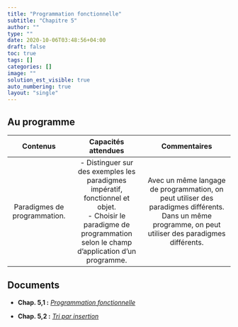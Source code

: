 ```yaml
---
title: "Programmation fonctionnelle"
subtitle: "Chapitre 5"
author: ""
type: ""
date: 2020-10-06T03:48:56+04:00
draft: false
toc: true
tags: []
categories: []
image: ""
solution_est_visible: true
auto_numbering: true
layout: "single"
---
```


## Au programme

| Contenus | Capacités attendues | Commentaires |
|:-:|:-:|:-:|
|  Paradigmes de programmation. |  - Distinguer sur des exemples les paradigmes impératif, fonctionnel et objet. <br />- Choisir le paradigme de programmation selon le champ d’application d’un programme. |  Avec un même langage de programmation, on peut utiliser des paradigmes différents. Dans un même programme, on peut utiliser des paradigmes différents. |

## Documents

- **Chap. 5,1 :** [*Programmation fonctionnelle*](1-programmation-fonctionnelle)

- **Chap. 5,2 :** [*Tri par insertion*](2-tri-insertion)
